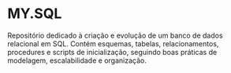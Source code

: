 # MY.SQL
Repositório dedicado à criação e evolução de um banco de dados relacional em SQL. Contém esquemas, tabelas, relacionamentos, procedures e scripts de inicialização, seguindo boas práticas de modelagem, escalabilidade e organização.
